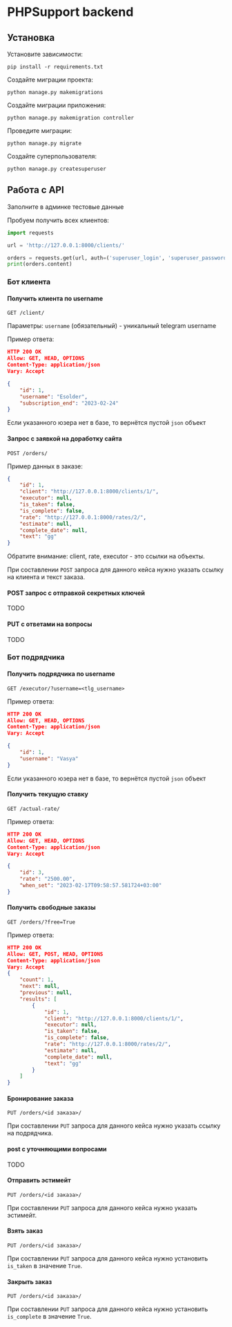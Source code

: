 # PHPSupport backend

## Установка
Установите зависимости:
```
pip install -r requirements.txt
```
Создайте миграции проекта:
```
python manage.py makemigrations
```
Создайте миграции приложения:
```
python manage.py makemigration controller
```
Проведите миграции:
```
python manage.py migrate
```
Создайте суперпользователя:
```
python manage.py createsuperuser
```

## Работа с API

Заполните в админке тестовые данные

Пробуем получить всех клиентов:
```python
import requests

url = 'http://127.0.0.1:8000/сlients/'

orders = requests.get(url, auth=('superuser_login', 'superuser_password'))
print(orders.content)
```

### Бот клиента
#### Получить клиента по username
```
GET /client/
``` 
Параметры:
`username` (обязательный) - уникальный telegram username

Пример ответа:
```json
HTTP 200 OK
Allow: GET, HEAD, OPTIONS
Content-Type: application/json
Vary: Accept

{
    "id": 1,
    "username": "Esolder",
    "subscription_end": "2023-02-24"
}
```
Если указанного юзера нет в базе, то вернётся пустой `json` объект

#### Запрос с заявкой на доработку сайта
```
POST /orders/
```
Пример данных в заказе:
```json
{
    "id": 1,
    "client": "http://127.0.0.1:8000/clients/1/",
    "executor": null,
    "is_taken": false,
    "is_complete": false,
    "rate": "http://127.0.0.1:8000/rates/2/",
    "estimate": null,
    "complete_date": null,
    "text": "gg"
}
```
Обратите внимание: client, rate, executor - это ссылки на объекты.

При составлении `POST` запроса для данного кейса нужно указать ссылку на клиента и текст заказа.

#### POST запрос с отправкой секретных ключей
TODO

#### PUT с ответами на вопросы
TODO




### Бот подрядчика
#### Получить подрядчика по username
```
GET /executor/?username=<tlg_username>
``` 
Пример ответа:
```json
HTTP 200 OK
Allow: GET, HEAD, OPTIONS
Content-Type: application/json
Vary: Accept

{
    "id": 1,
    "username": "Vasya"
}
```
Если указанного юзера нет в базе, то вернётся пустой `json` объект

#### Получить текущую ставку
```
GET /actual-rate/
```
Пример ответа:
```json
HTTP 200 OK
Allow: GET, HEAD, OPTIONS
Content-Type: application/json
Vary: Accept

{
    "id": 3,
    "rate": "2500.00",
    "when_set": "2023-02-17T09:58:57.581724+03:00"
}
```
#### Получить свободные заказы
```
GET /orders/?free=True
```
Пример ответа:
```json
HTTP 200 OK
Allow: GET, POST, HEAD, OPTIONS
Content-Type: application/json
Vary: Accept
{
    "count": 1,
    "next": null,
    "previous": null,
    "results": [
        {
            "id": 1,
            "client": "http://127.0.0.1:8000/clients/1/",
            "executor": null,
            "is_taken": false,
            "is_complete": false,
            "rate": "http://127.0.0.1:8000/rates/2/",
            "estimate": null,
            "complete_date": null,
            "text": "gg"
        }
    ]
}
```

#### Бронирование заказа
```
PUT /orders/<id заказа>/
```
При составлении `PUT` запроса для данного кейса нужно указать ссылку на подрядчика.

#### post с уточняющими вопросами
TODO
#### Отправить эстимейт
```
PUT /orders/<id заказа>/
```
При составлении `PUT` запроса для данного кейса нужно указать эстимейт.

#### Взять заказ
```
PUT /orders/<id заказа>/
```
При составлении `PUT` запроса для данного кейса нужно установить `is_taken` в значение `True`.

#### Закрыть заказ
```
PUT /orders/<id заказа>/
```
При составлении `PUT` запроса для данного кейса нужно установить `is_complete` в значение `True`.
